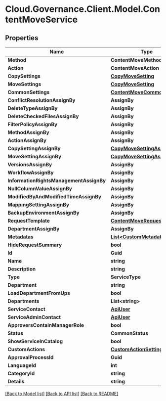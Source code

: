 # Cloud.Governance.Client.Model.ContentMoveService
## Properties

Name | Type | Description | Notes
------------ | ------------- | ------------- | -------------
**Method** | **ContentMoveMethod** |  | [optional] 
**Action** | **ContentMoveAction** |  | [optional] 
**CopySettings** | [**CopyMoveSetting**](CopyMoveSetting.md) |  | [optional] 
**MoveSettings** | [**CopyMoveSetting**](CopyMoveSetting.md) |  | [optional] 
**CommonSettings** | [**ContentMoveCommonSetting**](ContentMoveCommonSetting.md) |  | [optional] 
**ConflictResolutionAssignBy** | **AssignBy** |  | [optional] 
**DeleteTypeAssignBy** | **AssignBy** |  | [optional] 
**DeleteCheckedFilesAssignBy** | **AssignBy** |  | [optional] 
**FilterPolicyAssignBy** | **AssignBy** |  | [optional] 
**MethodAssignBy** | **AssignBy** |  | [optional] 
**ActionAssignBy** | **AssignBy** |  | [optional] 
**CopySettingAssignBy** | [**CopyMoveSettingAssignBy**](CopyMoveSettingAssignBy.md) |  | [optional] 
**MoveSettingAssignBy** | [**CopyMoveSettingAssignBy**](CopyMoveSettingAssignBy.md) |  | [optional] 
**VersionsAssignBy** | **AssignBy** |  | [optional] 
**WorkflowAssignBy** | **AssignBy** |  | [optional] 
**InformationRightsManagementAssignBy** | **AssignBy** |  | [optional] 
**NullColumnValueAssignBy** | **AssignBy** |  | [optional] 
**ModifiedByAndModifiedTimeAssignBy** | **AssignBy** |  | [optional] 
**MappingSettingAssignBy** | **AssignBy** |  | [optional] 
**BackupEnvironmentAssignBy** | **AssignBy** |  | [optional] 
**RequestTemplate** | [**ContentMoveRequest**](ContentMoveRequest.md) |  | [optional] 
**DepartmentAssignBy** | **AssignBy** |  | [optional] 
**Metadatas** | [**List&lt;CustomMetadata&gt;**](CustomMetadata.md) |  | [optional] 
**HideRequestSummary** | **bool** |  | [optional] 
**Id** | **Guid** |  | [optional] 
**Name** | **string** |  | [optional] 
**Description** | **string** |  | [optional] 
**Type** | **ServiceType** |  | [optional] 
**Department** | **string** |  | [optional] 
**LoadDepartmentFromUps** | **bool** |  | [optional] 
**Departments** | **List&lt;string&gt;** |  | [optional] 
**ServiceContact** | [**ApiUser**](ApiUser.md) |  | [optional] 
**ServiceAdminContact** | [**ApiUser**](ApiUser.md) |  | [optional] 
**ApproversContainManagerRole** | **bool** |  | [optional] 
**Status** | **CommonStatus** |  | [optional] 
**ShowServiceInCatalog** | **bool** |  | [optional] 
**CustomActions** | [**CustomActionSettings**](CustomActionSettings.md) |  | [optional] 
**ApprovalProcessId** | **Guid** |  | [optional] 
**LanguageId** | **int** |  | [optional] 
**CategoryId** | **string** |  | [optional] 
**Details** | **string** |  | [optional] 

[[Back to Model list]](../README.md#documentation-for-models) [[Back to API list]](../README.md#documentation-for-api-endpoints) [[Back to README]](../README.md)

